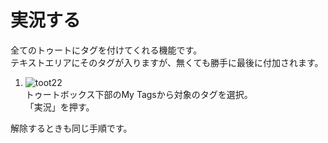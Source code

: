 # 実況する

全てのトゥートにタグを付けてくれる機能です。  
テキストエリアにそのタグが入りますが、無くても勝手に最後に付加されます。

1. ![toot22](https://dl.thedesk.top/media/toot22.PNG)  
トゥートボックス下部のMy Tagsから対象のタグを選択。  
「実況」を押す。

解除するときも同じ手順です。